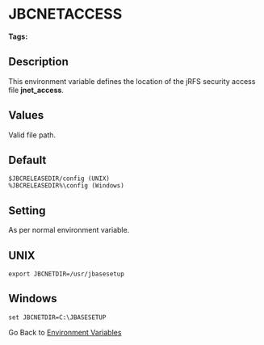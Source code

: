 # JBCNETACCESS

<PageHeader />

**Tags:**
<badge text='jrfs' vertical='middle' />
<badge text='environment variables' vertical='middle' />

## Description

This environment variable defines the location of the jRFS security access file **jnet\_access**.

## Values

Valid file path.

## Default

```
$JBCRELEASEDIR/config (UNIX)
%JBCRELEASEDIR%\config (Windows)
```

## Setting

As per normal environment variable.

## UNIX

```
export JBCNETDIR=/usr/jbasesetup
```

## Windows

```
set JBCNETDIR=C:\JBASESETUP
```

Go Back to [Environment Variables](./../README.md)

  
<PageFooter />
